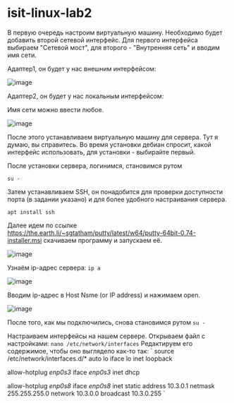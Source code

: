 # isit-linux-lab2
В первую очередь настроим виртуальную машину. Необходимо будет добавить второй сетевой интерфейс.
Для первого интерфейса выбираем "Сетевой мост", для второго - "Внутренняя сеть" и вводим имя сети.

Адаптер1, он будет у нас внешним интерфейсом:


![image](https://user-images.githubusercontent.com/65608414/102971455-3fb21100-451b-11eb-889b-dc1ed0423122.png)

Адаптер2, он будет у нас локальным интерфейсом:

Имя сети можно ввести любое. 

![image](https://user-images.githubusercontent.com/65608414/102971610-7daf3500-451b-11eb-9401-fc9b91d4d033.png)

После этого устанавливаем виртуальную машину для сервера. Тут я думаю, вы справитесь. Во время установки дебиан спросит, какой интерфейс использовать, для установки - выбирайте первый. 

После установки сервера, логинимся, становимся рутом

`su -`

Затем устанавливаем SSH, он понадобится для проверки доступности порта (в задании указано) и для более удобного настраивания сервера. 

`apt install ssh`

Далее идем по ссылке https://the.earth.li/~sgtatham/putty/latest/w64/putty-64bit-0.74-installer.msi
скачиваем программу и запускаем её.

![image](https://user-images.githubusercontent.com/65608414/102981279-8c511880-452a-11eb-9000-490943efa1ed.png)

Узнаём ip-адрес сервера:
`ip a`

![image](https://user-images.githubusercontent.com/65608414/102982037-b48d4700-452b-11eb-89e2-7bc9c4203037.png)

Вводим ip-адрес в Host Nsme (or IP address) и нажимаем open.

![image](https://user-images.githubusercontent.com/65608414/102982141-e30b2200-452b-11eb-8f00-00d7c29e8484.png)

После того, как мы подключились, снова становимся рутом
`su -`

Настраиваем интерфейсы на нашем сервере.
Открываем файл с настройками:
`nano /etc/network/interfaces`
Редактируем его содержимое, чтобы оно выглядело как-то так:
`
source /etc/network/interfaces.d/*
auto lo
iface lo inet loopback

allow-hotplug *enp0s3*
iface *enp0s3* inet dhcp

allow-hotplug *enp0s8*
iface *enp0s8* inet static
address 10.3.0.1
netmask 255.255.255.0
network 10.3.0.0
broadcast 10.3.0.255
`
